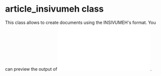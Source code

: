 # article_insivumeh class

This class allows to create documents using the INSIVUMEH's format. You can preview the output of ![this template here!](article_insivumeh_example.pdf).

